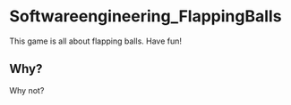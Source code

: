# Softwareengineering_FlappingBalls
This game is all about flapping balls. Have fun!

## Why?
Why not?
